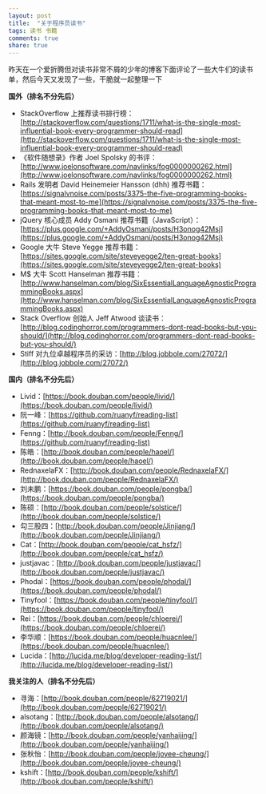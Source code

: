 ```yaml
---
layout: post
title:  "关于程序员读书"
tags: 读书 书籍
comments: true
share: true
---
```


<p class="lead">昨天在一个爱折腾但对读书非常不屑的少年的博客下面评论了一些大牛们的读书单，然后今天又发现了一些，干脆就一起整理一下</p>

**国外（排名不分先后）**

- StackOverflow 上推荐读书排行榜：[http://stackoverflow.com/questions/1711/what-is-the-single-most-influential-book-every-programmer-should-read](http://stackoverflow.com/questions/1711/what-is-the-single-most-influential-book-every-programmer-should-read)
- 《软件随想录》作者 Joel Spolsky 的书评：[http://www.joelonsoftware.com/navlinks/fog0000000262.html](http://www.joelonsoftware.com/navlinks/fog0000000262.html)
- Rails 发明者 David Heinemeier Hansson (dhh) 推荐书籍：[https://signalvnoise.com/posts/3375-the-five-programming-books-that-meant-most-to-me](https://signalvnoise.com/posts/3375-the-five-programming-books-that-meant-most-to-me)
- jQuery 核心成员 Addy Osmani 推荐书籍（JavaScript）：[https://plus.google.com/+AddyOsmani/posts/H3onog42Msj](https://plus.google.com/+AddyOsmani/posts/H3onog42Msj)
- Google 大牛 Steve Yegge 推荐书籍：[https://sites.google.com/site/steveyegge2/ten-great-books](https://sites.google.com/site/steveyegge2/ten-great-books)
- M$ 大牛 Scott Hanselman 推荐书籍：[http://www.hanselman.com/blog/SixEssentialLanguageAgnosticProgrammingBooks.aspx](http://www.hanselman.com/blog/SixEssentialLanguageAgnosticProgrammingBooks.aspx)
- Stack Overflow 创始人 Jeff Atwood 谈读书：[http://blog.codinghorror.com/programmers-dont-read-books-but-you-should/](http://blog.codinghorror.com/programmers-dont-read-books-but-you-should/)
- Stiff 对九位卓越程序员的采访：[http://blog.jobbole.com/27072/](http://blog.jobbole.com/27072/)

**国内（排名不分先后）**

- Livid：[https://book.douban.com/people/livid/](https://book.douban.com/people/livid/)
- 阮一峰：[https://github.com/ruanyf/reading-list](https://github.com/ruanyf/reading-list)
- Fenng：[http://book.douban.com/people/Fenng/](https://github.com/ruanyf/reading-list)
- 陈皓：[http://book.douban.com/people/haoel/](http://book.douban.com/people/haoel/)
- RednaxelaFX：[http://book.douban.com/people/RednaxelaFX/](http://book.douban.com/people/RednaxelaFX/)
- 刘未鹏：[https://book.douban.com/people/pongba/](https://book.douban.com/people/pongba/)
- 陈硕：[http://book.douban.com/people/solstice/](http://book.douban.com/people/solstice/)
- 勾三股四：[http://book.douban.com/people/Jinjiang/](http://book.douban.com/people/Jinjiang/)
- Cat：[http://book.douban.com/people/cat_hsfz/](http://book.douban.com/people/cat_hsfz/)
- justjavac：[http://book.douban.com/people/justjavac/](http://book.douban.com/people/justjavac/)
- Phodal：[https://book.douban.com/people/phodal/](https://book.douban.com/people/phodal/)
- Tinyfool：[https://book.douban.com/people/tinyfool/](https://book.douban.com/people/tinyfool/)
- Rei：[https://book.douban.com/people/chloerei/](https://book.douban.com/people/chloerei/)
- 李华顺：[https://book.douban.com/people/huacnlee/](https://book.douban.com/people/huacnlee/)
- Lucida：[http://lucida.me/blog/developer-reading-list/](http://lucida.me/blog/developer-reading-list/)

**我关注的人（排名不分先后）**

- 寻海：[http://book.douban.com/people/62719021/](http://book.douban.com/people/62719021/)
- alsotang：[http://book.douban.com/people/alsotang/](http://book.douban.com/people/alsotang/)
- 颜海镜：[http://book.douban.com/people/yanhaijing/](http://book.douban.com/people/yanhaijing/)
- 张秋怡：[http://book.douban.com/people/joyee-cheung/](http://book.douban.com/people/joyee-cheung/)
- kshift：[http://book.douban.com/people/kshift/](http://book.douban.com/people/kshift/)
